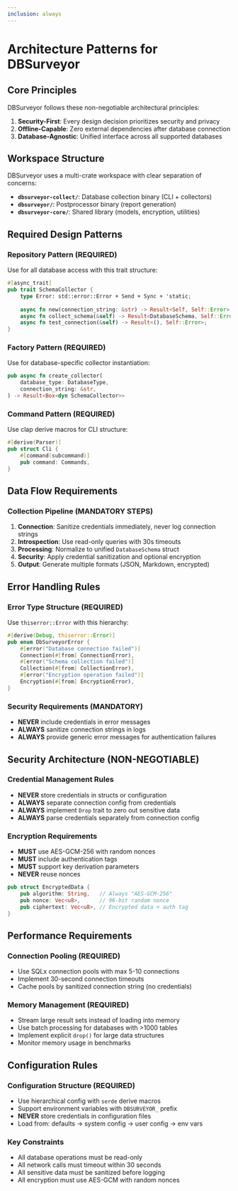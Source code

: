 ```yaml
---
inclusion: always
---
```


# Architecture Patterns for DBSurveyor

## Core Principles

DBSurveyor follows these non-negotiable architectural principles:

1. **Security-First**: Every design decision prioritizes security and privacy
2. **Offline-Capable**: Zero external dependencies after database connection
3. **Database-Agnostic**: Unified interface across all supported databases

## Workspace Structure

DBSurveyor uses a multi-crate workspace with clear separation of concerns:

- **`dbsurveyor-collect/`**: Database collection binary (CLI + collectors)
- **`dbsurveyor/`**: Postprocessor binary (report generation)
- **`dbsurveyor-core/`**: Shared library (models, encryption, utilities)

## Required Design Patterns

### Repository Pattern (REQUIRED)

Use for all database access with this trait structure:

```rust
#[async_trait]
pub trait SchemaCollector {
    type Error: std::error::Error + Send + Sync + 'static;
    
    async fn new(connection_string: &str) -> Result<Self, Self::Error> where Self: Sized;
    async fn collect_schema(&self) -> Result<DatabaseSchema, Self::Error>;
    async fn test_connection(&self) -> Result<(), Self::Error>;
}
```

### Factory Pattern (REQUIRED)

Use for database-specific collector instantiation:

```rust
pub async fn create_collector(
    database_type: DatabaseType,
    connection_string: &str,
) -> Result<Box<dyn SchemaCollector>>
```

### Command Pattern (REQUIRED)

Use clap derive macros for CLI structure:

```rust
#[derive(Parser)]
pub struct Cli {
    #[command(subcommand)]
    pub command: Commands,
}
```

## Data Flow Requirements

### Collection Pipeline (MANDATORY STEPS)

1. **Connection**: Sanitize credentials immediately, never log connection strings
2. **Introspection**: Use read-only queries with 30s timeouts
3. **Processing**: Normalize to unified `DatabaseSchema` struct
4. **Security**: Apply credential sanitization and optional encryption
5. **Output**: Generate multiple formats (JSON, Markdown, encrypted)

## Error Handling Rules

### Error Type Structure (REQUIRED)

Use `thiserror::Error` with this hierarchy:

```rust
#[derive(Debug, thiserror::Error)]
pub enum DbSurveyorError {
    #[error("Database connection failed")]
    Connection(#[from] ConnectionError),
    #[error("Schema collection failed")]
    Collection(#[from] CollectionError),
    #[error("Encryption operation failed")]
    Encryption(#[from] EncryptionError),
}
```

### Security Requirements (MANDATORY)

- **NEVER** include credentials in error messages
- **ALWAYS** sanitize connection strings in logs
- **ALWAYS** provide generic error messages for authentication failures

## Security Architecture (NON-NEGOTIABLE)

### Credential Management Rules

- **NEVER** store credentials in structs or configuration
- **ALWAYS** separate connection config from credentials
- **ALWAYS** implement `Drop` trait to zero out sensitive data
- **ALWAYS** parse credentials separately from connection config

### Encryption Requirements

- **MUST** use AES-GCM-256 with random nonces
- **MUST** include authentication tags
- **MUST** support key derivation parameters
- **NEVER** reuse nonces

```rust
pub struct EncryptedData {
    pub algorithm: String,   // Always "AES-GCM-256"
    pub nonce: Vec<u8>,      // 96-bit random nonce
    pub ciphertext: Vec<u8>, // Encrypted data + auth tag
}
```

## Performance Requirements

### Connection Pooling (REQUIRED)

- Use SQLx connection pools with max 5-10 connections
- Implement 30-second connection timeouts
- Cache pools by sanitized connection string (no credentials)

### Memory Management (REQUIRED)

- Stream large result sets instead of loading into memory
- Use batch processing for databases with >1000 tables
- Implement explicit `drop()` for large data structures
- Monitor memory usage in benchmarks

## Configuration Rules

### Configuration Structure (REQUIRED)

- Use hierarchical config with `serde` derive macros
- Support environment variables with `DBSURVEYOR_` prefix
- **NEVER** store credentials in configuration files
- Load from: defaults → system config → user config → env vars

### Key Constraints

- All database operations must be read-only
- All network calls must timeout within 30 seconds
- All sensitive data must be sanitized before logging
- All encryption must use AES-GCM with random nonces
